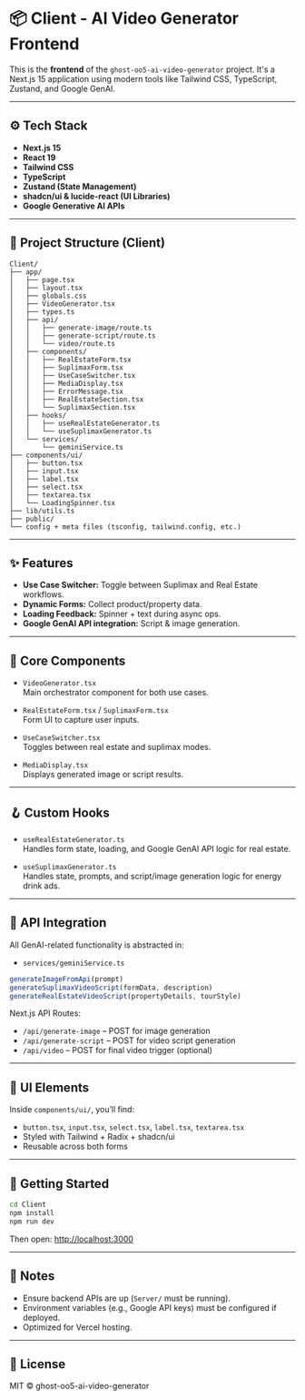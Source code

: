 # 📦 Client - AI Video Generator Frontend

This is the **frontend** of the `ghost-oo5-ai-video-generator` project. It's a Next.js 15 application using modern tools like Tailwind CSS, TypeScript, Zustand, and Google GenAI.

---

## ⚙️ Tech Stack

- **Next.js 15**
- **React 19**
- **Tailwind CSS**
- **TypeScript**
- **Zustand (State Management)**
- **shadcn/ui & lucide-react (UI Libraries)**
- **Google Generative AI APIs**

---

## 📁 Project Structure (Client)

```
Client/
├── app/
│   ├── page.tsx
│   ├── layout.tsx
│   ├── globals.css
│   ├── VideoGenerator.tsx
│   ├── types.ts
│   ├── api/
│   │   ├── generate-image/route.ts
│   │   ├── generate-script/route.ts
│   │   └── video/route.ts
│   ├── components/
│   │   ├── RealEstateForm.tsx
│   │   ├── SuplimaxForm.tsx
│   │   ├── UseCaseSwitcher.tsx
│   │   ├── MediaDisplay.tsx
│   │   ├── ErrorMessage.tsx
│   │   ├── RealEstateSection.tsx
│   │   └── SuplimaxSection.tsx
│   ├── hooks/
│   │   ├── useRealEstateGenerator.ts
│   │   └── useSuplimaxGenerator.ts
│   └── services/
│       └── geminiService.ts
├── components/ui/
│   ├── button.tsx
│   ├── input.tsx
│   ├── label.tsx
│   ├── select.tsx
│   ├── textarea.tsx
│   └── LoadingSpinner.tsx
├── lib/utils.ts
├── public/
└── config + meta files (tsconfig, tailwind.config, etc.)
```

---

## ✨ Features

- **Use Case Switcher:** Toggle between Suplimax and Real Estate workflows.
- **Dynamic Forms:** Collect product/property data.
- **Loading Feedback:** Spinner + text during async ops.
- **Google GenAI API integration:** Script & image generation.

---

## 🧩 Core Components

- `VideoGenerator.tsx`  
  Main orchestrator component for both use cases.

- `RealEstateForm.tsx` / `SuplimaxForm.tsx`  
  Form UI to capture user inputs.

- `UseCaseSwitcher.tsx`  
  Toggles between real estate and suplimax modes.

- `MediaDisplay.tsx`  
  Displays generated image or script results.

---

## 🪝 Custom Hooks

- `useRealEstateGenerator.ts`  
  Handles form state, loading, and Google GenAI API logic for real estate.

- `useSuplimaxGenerator.ts`  
  Handles state, prompts, and script/image generation logic for energy drink ads.

---

## 📡 API Integration

All GenAI-related functionality is abstracted in:

- `services/geminiService.ts`

```ts
generateImageFromApi(prompt)
generateSuplimaxVideoScript(formData, description)
generateRealEstateVideoScript(propertyDetails, tourStyle)
```

Next.js API Routes:
- `/api/generate-image` – POST for image generation
- `/api/generate-script` – POST for video script generation
- `/api/video` – POST for final video trigger (optional)

---

## 🎨 UI Elements

Inside `components/ui/`, you’ll find:

- `button.tsx`, `input.tsx`, `select.tsx`, `label.tsx`, `textarea.tsx`
- Styled with Tailwind + Radix + shadcn/ui
- Reusable across both forms

---

## 🚀 Getting Started

```bash
cd Client
npm install
npm run dev
```

Then open: [http://localhost:3000](http://localhost:3000)

---

## 📌 Notes

- Ensure backend APIs are up (`Server/` must be running).
- Environment variables (e.g., Google API keys) must be configured if deployed.
- Optimized for Vercel hosting.

---

## 📄 License

MIT © ghost-oo5-ai-video-generator
